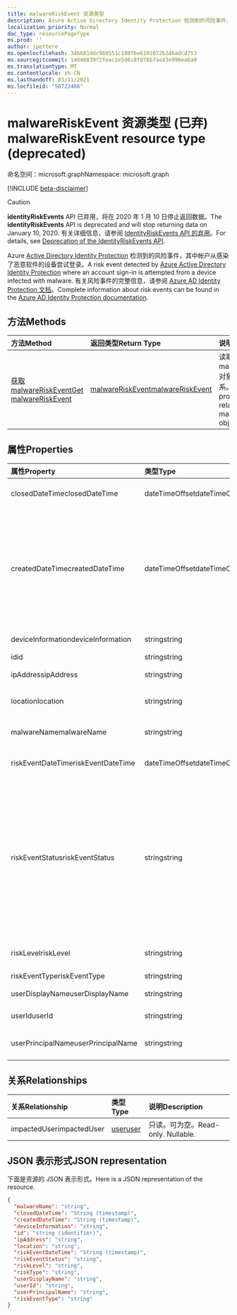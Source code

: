 ```yaml
---
title: malwareRiskEvent 资源类型
description: Azure Active Directory Identity Protection 检测到的风险事件，其中帐户从感染了恶意软件的设备尝试登录。 有关风险事件的完整信息，请参阅 Azure AD Identity Protection 文档。
localization_priority: Normal
doc_type: resourcePageType
ms.prod: ''
author: jpettere
ms.openlocfilehash: 346681ddc988551c100f6e6101072b246adcd753
ms.sourcegitcommit: 14648839f2feac2e5d6c8f876b7ae43e996ea6a0
ms.translationtype: MT
ms.contentlocale: zh-CN
ms.lasthandoff: 03/11/2021
ms.locfileid: "50722466"
---
```

# <a name="malwareriskevent-resource-type-deprecated"></a><span data-ttu-id="a85e7-104">malwareRiskEvent 资源类型 (已弃) </span><span class="sxs-lookup"><span data-stu-id="a85e7-104">malwareRiskEvent resource type (deprecated)</span></span>

<span data-ttu-id="a85e7-105">命名空间：microsoft.graph</span><span class="sxs-lookup"><span data-stu-id="a85e7-105">Namespace: microsoft.graph</span></span>

[!INCLUDE [beta-disclaimer](../../includes/beta-disclaimer.md)]

>[!CAUTION]
><span data-ttu-id="a85e7-106">**identityRiskEvents** API 已弃用，将在 2020 年 1 月 10 日停止返回数据。</span><span class="sxs-lookup"><span data-stu-id="a85e7-106">The **identityRiskEvents** API is deprecated and will stop returning data on January 10, 2020.</span></span> <span data-ttu-id="a85e7-107">有关详细信息，请参阅 [IdentityRiskEvents API 的弃用](https://developer.microsoft.com/office/blogs/deprecatation-of-the-identityriskevents-api/)。</span><span class="sxs-lookup"><span data-stu-id="a85e7-107">For details, see [Deprecation of the IdentityRiskEvents API](https://developer.microsoft.com/office/blogs/deprecatation-of-the-identityriskevents-api/).</span></span>

<span data-ttu-id="a85e7-108">Azure [Active Directory Identity Protection](/azure/active-directory/identity-protection/overview-identity-protection) 检测到的风险事件，其中帐户从感染了恶意软件的设备尝试登录。</span><span class="sxs-lookup"><span data-stu-id="a85e7-108">A risk event detected by [Azure Active Directory Identity Protection](/azure/active-directory/identity-protection/overview-identity-protection) where an account sign-in is attempted from a device infected with malware.</span></span> <span data-ttu-id="a85e7-109">有关风险事件的完整信息，请参阅 [Azure AD Identity Protection 文档](/azure/active-directory/identity-protection/overview-identity-protection)。</span><span class="sxs-lookup"><span data-stu-id="a85e7-109">Complete information about risk events can be found in the [Azure AD Identity Protection documentation](/azure/active-directory/identity-protection/overview-identity-protection).</span></span>


## <a name="methods"></a><span data-ttu-id="a85e7-110">方法</span><span class="sxs-lookup"><span data-stu-id="a85e7-110">Methods</span></span>

| <span data-ttu-id="a85e7-111">方法</span><span class="sxs-lookup"><span data-stu-id="a85e7-111">Method</span></span>           | <span data-ttu-id="a85e7-112">返回类型</span><span class="sxs-lookup"><span data-stu-id="a85e7-112">Return Type</span></span>    |<span data-ttu-id="a85e7-113">说明</span><span class="sxs-lookup"><span data-stu-id="a85e7-113">Description</span></span>|
|:---------------|:--------|:----------|
|[<span data-ttu-id="a85e7-114">获取 malwareRiskEvent</span><span class="sxs-lookup"><span data-stu-id="a85e7-114">Get malwareRiskEvent</span></span>](../api/malwareriskevent-get.md) | [<span data-ttu-id="a85e7-115">malwareRiskEvent</span><span class="sxs-lookup"><span data-stu-id="a85e7-115">malwareRiskEvent</span></span>](malwareriskevent.md) |<span data-ttu-id="a85e7-116">读取 malwareRiskEvent 对象的属性和关系。</span><span class="sxs-lookup"><span data-stu-id="a85e7-116">Read properties and relationships of malwareRiskEvent object.</span></span>|

## <a name="properties"></a><span data-ttu-id="a85e7-117">属性</span><span class="sxs-lookup"><span data-stu-id="a85e7-117">Properties</span></span>
| <span data-ttu-id="a85e7-118">属性</span><span class="sxs-lookup"><span data-stu-id="a85e7-118">Property</span></span>     | <span data-ttu-id="a85e7-119">类型</span><span class="sxs-lookup"><span data-stu-id="a85e7-119">Type</span></span>   |<span data-ttu-id="a85e7-120">说明</span><span class="sxs-lookup"><span data-stu-id="a85e7-120">Description</span></span>|
|:---------------|:--------|:----------|
|<span data-ttu-id="a85e7-121">closedDateTime</span><span class="sxs-lookup"><span data-stu-id="a85e7-121">closedDateTime</span></span>|<span data-ttu-id="a85e7-122">dateTimeOffset</span><span class="sxs-lookup"><span data-stu-id="a85e7-122">dateTimeOffset</span></span>| <span data-ttu-id="a85e7-123">风险事件关闭的日期和时间</span><span class="sxs-lookup"><span data-stu-id="a85e7-123">The date and time that the risk event was closed</span></span>|
|<span data-ttu-id="a85e7-124">createdDateTime</span><span class="sxs-lookup"><span data-stu-id="a85e7-124">createdDateTime</span></span>|<span data-ttu-id="a85e7-125">dateTimeOffset</span><span class="sxs-lookup"><span data-stu-id="a85e7-125">dateTimeOffset</span></span>| <span data-ttu-id="a85e7-126">创建风险事件的日期和时间。</span><span class="sxs-lookup"><span data-stu-id="a85e7-126">The date and time that the risk event was created.</span></span> <span data-ttu-id="a85e7-127">这始终大于或等于风险事件本身的日期时间。</span><span class="sxs-lookup"><span data-stu-id="a85e7-127">This is always greater than or equal to the datetime of the risk event itself.</span></span> <span data-ttu-id="a85e7-128">这是在查询风险事件时用作筛选器的正确属性。</span><span class="sxs-lookup"><span data-stu-id="a85e7-128">This is the correct property to use as a filter when querying risk events.</span></span>|
|<span data-ttu-id="a85e7-129">deviceInformation</span><span class="sxs-lookup"><span data-stu-id="a85e7-129">deviceInformation</span></span>|<span data-ttu-id="a85e7-130">string</span><span class="sxs-lookup"><span data-stu-id="a85e7-130">string</span></span>| <span data-ttu-id="a85e7-131">有关设备的信息</span><span class="sxs-lookup"><span data-stu-id="a85e7-131">Information about the device</span></span>|
|<span data-ttu-id="a85e7-132">id</span><span class="sxs-lookup"><span data-stu-id="a85e7-132">id</span></span>|<span data-ttu-id="a85e7-133">string</span><span class="sxs-lookup"><span data-stu-id="a85e7-133">string</span></span>| <span data-ttu-id="a85e7-134">只读</span><span class="sxs-lookup"><span data-stu-id="a85e7-134">Read-only</span></span>|
|<span data-ttu-id="a85e7-135">ipAddress</span><span class="sxs-lookup"><span data-stu-id="a85e7-135">ipAddress</span></span>|<span data-ttu-id="a85e7-136">string</span><span class="sxs-lookup"><span data-stu-id="a85e7-136">string</span></span>| <span data-ttu-id="a85e7-137">登录的 IP 地址</span><span class="sxs-lookup"><span data-stu-id="a85e7-137">The IP address of the sign-in</span></span>|
|<span data-ttu-id="a85e7-138">location</span><span class="sxs-lookup"><span data-stu-id="a85e7-138">location</span></span>|<span data-ttu-id="a85e7-139">string</span><span class="sxs-lookup"><span data-stu-id="a85e7-139">string</span></span>| <span data-ttu-id="a85e7-140">附加到登录 IP 地址的位置</span><span class="sxs-lookup"><span data-stu-id="a85e7-140">The location attached to the IP address of the sign-in</span></span>|
|<span data-ttu-id="a85e7-141">malwareName</span><span class="sxs-lookup"><span data-stu-id="a85e7-141">malwareName</span></span>|<span data-ttu-id="a85e7-142">string</span><span class="sxs-lookup"><span data-stu-id="a85e7-142">string</span></span>| <span data-ttu-id="a85e7-143">与此登录相关联的恶意软件</span><span class="sxs-lookup"><span data-stu-id="a85e7-143">The malware associated with this login</span></span>|
|<span data-ttu-id="a85e7-144">riskEventDateTime</span><span class="sxs-lookup"><span data-stu-id="a85e7-144">riskEventDateTime</span></span>|<span data-ttu-id="a85e7-145">dateTimeOffset</span><span class="sxs-lookup"><span data-stu-id="a85e7-145">dateTimeOffset</span></span>| <span data-ttu-id="a85e7-146">发生风险事件的日期和时间</span><span class="sxs-lookup"><span data-stu-id="a85e7-146">The date and time when the risk event occurred</span></span>|
|<span data-ttu-id="a85e7-147">riskEventStatus</span><span class="sxs-lookup"><span data-stu-id="a85e7-147">riskEventStatus</span></span>|<span data-ttu-id="a85e7-148">string</span><span class="sxs-lookup"><span data-stu-id="a85e7-148">string</span></span>| <span data-ttu-id="a85e7-149">可取值为：`active`、`remediated`、`dismissedAsFixed`、`dismissedAsFalsePositive`、`dismissedAsIgnore`、`loginBlocked`、`closedMfaAuto`、`closedMultipleReasons`。</span><span class="sxs-lookup"><span data-stu-id="a85e7-149">Possible values are: `active`, `remediated`, `dismissedAsFixed`, `dismissedAsFalsePositive`, `dismissedAsIgnore`, `loginBlocked`, `closedMfaAuto`, `closedMultipleReasons`.</span></span>|
|<span data-ttu-id="a85e7-150">riskLevel</span><span class="sxs-lookup"><span data-stu-id="a85e7-150">riskLevel</span></span>|<span data-ttu-id="a85e7-151">string</span><span class="sxs-lookup"><span data-stu-id="a85e7-151">string</span></span>| <span data-ttu-id="a85e7-152">可取值为：`low`、`medium`、`high`。</span><span class="sxs-lookup"><span data-stu-id="a85e7-152">Possible values are: `low`, `medium`, `high`.</span></span>|
|<span data-ttu-id="a85e7-153">riskEventType</span><span class="sxs-lookup"><span data-stu-id="a85e7-153">riskEventType</span></span>|<span data-ttu-id="a85e7-154">string</span><span class="sxs-lookup"><span data-stu-id="a85e7-154">string</span></span>| <span data-ttu-id="a85e7-155">风险类型</span><span class="sxs-lookup"><span data-stu-id="a85e7-155">The type of risk</span></span>|
|<span data-ttu-id="a85e7-156">userDisplayName</span><span class="sxs-lookup"><span data-stu-id="a85e7-156">userDisplayName</span></span>|<span data-ttu-id="a85e7-157">string</span><span class="sxs-lookup"><span data-stu-id="a85e7-157">string</span></span>| <span data-ttu-id="a85e7-158">处于风险中的用户的名称</span><span class="sxs-lookup"><span data-stu-id="a85e7-158">The name of the user at risk</span></span>|
|<span data-ttu-id="a85e7-159">userId</span><span class="sxs-lookup"><span data-stu-id="a85e7-159">userId</span></span>|<span data-ttu-id="a85e7-160">string</span><span class="sxs-lookup"><span data-stu-id="a85e7-160">string</span></span>| <span data-ttu-id="a85e7-161">处于风险中的用户的 ID</span><span class="sxs-lookup"><span data-stu-id="a85e7-161">The id of the user at risk</span></span>|
|<span data-ttu-id="a85e7-162">userPrincipalName</span><span class="sxs-lookup"><span data-stu-id="a85e7-162">userPrincipalName</span></span>|<span data-ttu-id="a85e7-163">string</span><span class="sxs-lookup"><span data-stu-id="a85e7-163">string</span></span>| <span data-ttu-id="a85e7-164">处于风险中的用户的用户主体名称</span><span class="sxs-lookup"><span data-stu-id="a85e7-164">The user principal name of the user at risk</span></span>|

## <a name="relationships"></a><span data-ttu-id="a85e7-165">关系</span><span class="sxs-lookup"><span data-stu-id="a85e7-165">Relationships</span></span>
| <span data-ttu-id="a85e7-166">关系</span><span class="sxs-lookup"><span data-stu-id="a85e7-166">Relationship</span></span> | <span data-ttu-id="a85e7-167">类型</span><span class="sxs-lookup"><span data-stu-id="a85e7-167">Type</span></span>   |<span data-ttu-id="a85e7-168">说明</span><span class="sxs-lookup"><span data-stu-id="a85e7-168">Description</span></span>|
|:---------------|:--------|:----------|
|<span data-ttu-id="a85e7-169">impactedUser</span><span class="sxs-lookup"><span data-stu-id="a85e7-169">impactedUser</span></span>|[<span data-ttu-id="a85e7-170">user</span><span class="sxs-lookup"><span data-stu-id="a85e7-170">user</span></span>](user.md)| <span data-ttu-id="a85e7-p105">只读。可为空。</span><span class="sxs-lookup"><span data-stu-id="a85e7-p105">Read-only. Nullable.</span></span>|

## <a name="json-representation"></a><span data-ttu-id="a85e7-173">JSON 表示形式</span><span class="sxs-lookup"><span data-stu-id="a85e7-173">JSON representation</span></span>

<span data-ttu-id="a85e7-174">下面是资源的 JSON 表示形式。</span><span class="sxs-lookup"><span data-stu-id="a85e7-174">Here is a JSON representation of the resource.</span></span>

<!-- {
  "blockType": "resource",
  "keyProperty":"id",
  "optionalProperties": [

  ],
  "@odata.type": "microsoft.graph.malwareRiskEvent"
}-->

```json
{
  "malwareName": "string",
  "closedDateTime": "String (timestamp)",
  "createdDateTime": "String (timestamp)",
  "deviceInformation": "string",
  "id": "string (identifier)",
  "ipAddress": "string",
  "location": "string",
  "riskEventDateTime": "String (timestamp)",
  "riskEventStatus": "string",
  "riskLevel": "string",
  "riskType": "string",
  "userDisplayName": "string",
  "userId": "string",
  "userPrincipalName": "string",
  "riskEventType": "string"
}

```

<!-- uuid: 8fcb5dbc-d5aa-4681-8e31-b001d5168d79
2015-10-25 14:57:30 UTC -->
<!--
{
  "type": "#page.annotation",
  "description": "malwareRiskEvent resource",
  "keywords": "",
  "section": "documentation",
  "tocPath": "",
  "suppressions": []
}
-->
